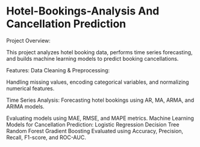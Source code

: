 # Hotel-Bookings-Analysis And Cancellation Prediction

Project Overview:

This project analyzes hotel booking data, performs time series forecasting, and builds machine learning models to predict booking cancellations.

Features:
Data Cleaning & Preprocessing:

Handling missing values, encoding categorical variables, and normalizing numerical features.

Time Series Analysis:
Forecasting hotel bookings using AR, MA, ARMA, and ARIMA models.

Evaluating models using MAE, RMSE, and MAPE metrics.
Machine Learning Models for Cancellation Prediction:
Logistic Regression
Decision Tree
Random Forest
Gradient Boosting
Evaluated using Accuracy, Precision, Recall, F1-score, and ROC-AUC.
